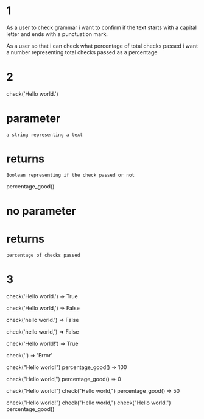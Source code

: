 # 1

As a user 
to check grammar 
i want to confirm if the text starts with a capital letter and ends with a punctuation mark.

As a user 
so that i can check what percentage of total checks passed 
i want a number representing total checks passed as a percentage

# 2

check('Hello world.')
# parameter 
    a string representing a text 
# returns 
    Boolean representing if the check passed or not 

percentage_good()
# no parameter 
# returns 
    percentage of checks passed 

# 3 

check('Hello world.')
=> True

check('Hello world,')
=> False

check('hello world.')
=> False

check('hello world,')
=> False

check('Hello world!')
=> True

check('')
=> 'Error'

check("Hello world!")
percentage_good()
=> 100

check("Hello world,")
percentage_good()
=> 0

check("Hello world!")
check("Hello world,")
percentage_good()
=> 50

check("Hello world!")
check("Hello world,")
check("Hello world.")
percentage_good()
